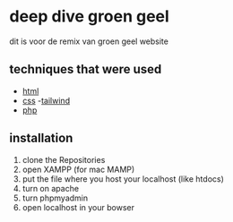 # deep dive groen geel

dit is voor de remix van groen geel website

## techniques that were used

- [html](https://html.com/)
- [css](https://web.dev/learn/css/)
  -[tailwind](https://tailwindcss.com)
- [php](https://www.php.net/)


## installation

1. clone the Repositories
2. open XAMPP (for mac MAMP)
3. put the file where you host your localhost (like htdocs)
4. turn on apache
5. turn phpmyadmin
6. open localhost in your bowser
